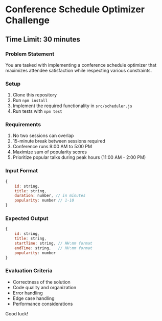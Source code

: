 # Conference Schedule Optimizer Challenge

## Time Limit: 30 minutes

### Problem Statement

You are tasked with implementing a conference schedule optimizer that maximizes attendee satisfaction while respecting various constraints.

### Setup

1. Clone this repository
2. Run `npm install`
3. Implement the required functionality in `src/scheduler.js`
4. Run tests with `npm test`

### Requirements

1. No two sessions can overlap
2. 15-minute break between sessions required
3. Conference runs 9:00 AM to 5:00 PM
4. Maximize sum of popularity scores
5. Prioritize popular talks during peak hours (11:00 AM - 2:00 PM)

### Input Format

```javascript
{
    id: string,
    title: string,
    duration: number, // in minutes
    popularity: number // 1-10
}
```

### Expected Output

```javascript
{
    id: string,
    title: string,
    startTime: string, // HH:mm format
    endTime: string,   // HH:mm format
    popularity: number
}
```

### Evaluation Criteria

- Correctness of the solution
- Code quality and organization
- Error handling
- Edge case handling
- Performance considerations

Good luck!
